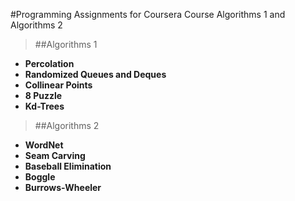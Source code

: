 #Programming Assignments for Coursera Course Algorithms 1 and Algorithms 2

>##Algorithms 1    
*  **Percolation**
*  **Randomized Queues and Deques**
*  **Collinear Points**
*  **8 Puzzle**
*  **Kd-Trees**

>##Algorithms 2
*  **WordNet**
*  **Seam Carving**
*  **Baseball Elimination**
*  **Boggle**
*  **Burrows-Wheeler**
